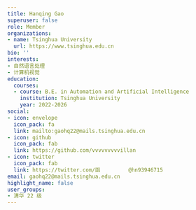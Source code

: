 ```yaml
---
title: Hanqing Gao
superuser: false
role: Member
organizations:
- name: Tsinghua University
  url: https://www.tsinghua.edu.cn
bio: ''
interests:
- 自然语言处理
- 计算机视觉
education:
  courses:
  - course: B.E. in Automation and Artificial Intelligence
    institution: Tsinghua University
    year: 2022-2026
social:
- icon: envelope
  icon_pack: fa
  link: mailto:gaohq22@mails.tsinghua.edu.cn
- icon: github
  icon_pack: fab
  link: https://github.com/vvvvvvvvvillan
- icon: twitter
  icon_pack: fab
  link: https://twitter.com/函         @hn93946715
email: gaohq22@mails.tsinghua.edu.cn
highlight_name: false
user_groups:
- 清华 22 级
---
```

